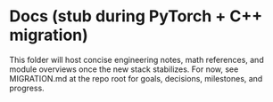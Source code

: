 # Docs (stub during PyTorch + C++ migration)

This folder will host concise engineering notes, math references, and module overviews once the new stack stabilizes. For now, see MIGRATION.md at the repo root for goals, decisions, milestones, and progress.

